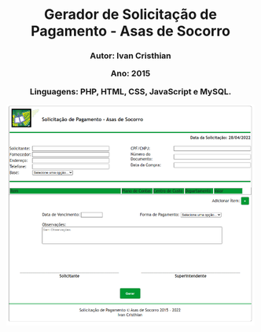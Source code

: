 <div align="center"><h1>Gerador de Solicitação de Pagamento - Asas de Socorro</h1></div>
<div align="center">
  <h3>
    <p>Autor: Ivan Cristhian</p>
    <p>Ano: 2015</p>
    <p>Linguagens: PHP, HTML, CSS, JavaScript e MySQL.</p>
  </h3>
</div>
<div align="center">
  <img src="https://github.com/cristhiandevgo/gerador_solicitacao_asas_de_socorro/blob/master/img/solicitacao_pagamento.png" alt=""/>
</div>